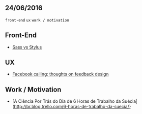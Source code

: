24/06/2016
----------

`front-end` `ux` `work / motivation` 

## Front-End

- [Sass vs Stylus](https://medium.com/@neysimes/sass-vs-stylus-28c7e2884f1a#.wcht36ifz)

## UX

- [Facebook calling: thoughts on feedback design](https://uxdesign.cc/how-bad-hierarchy-might-be-affecting-facebook-messengers-feedback-conversions-fe3b61d5b1d5#.pdgl778uc)

## Work / Motivation 

- [A Ciência Por Trás do Dia de 6 Horas de Trabalho da Suécia](http://br.blog.trello.com/6-horas-de-trabalho-da-suecia/}
